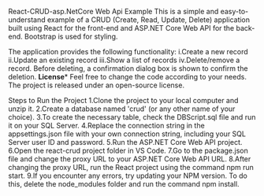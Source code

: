 React-CRUD-asp.NetCore Web Api Example
This is a simple and easy-to-understand example of a CRUD (Create, Read, Update, Delete) application built using React for the front-end and ASP.NET Core Web API for the back-end. Bootstrap is used for styling.

The application provides the following functionality:
i.Create a new record
ii.Update an existing record
iii.Show a list of records
iv.Delete/remove a record. Before deleting, a confirmation dialog box is shown to confirm the deletion.
****License*****
Feel free to change the code according to your needs. 
The project is released under an open-source license.

Steps to Run the Project
1.Clone the project to your local computer and unzip it.
2.Create a database named 'crud' (or any other name of your choice).
3.To create the necessary table, check the DBScript.sql file and run it on your SQL Server.
4.Replace the connection string in the appsettings.json file with your own connection string, including your SQL Server user ID and password.
5.Run the ASP.NET Core Web API project.
6.Open the react-crud project folder in VS Code.
7.Go to the package.json file and change the proxy URL to your ASP.NET Core Web API URL.
8.After changing the proxy URL, run the React project using the command npm run start.
9.If you encounter any errors, try updating your NPM version. To do this, delete the node_modules folder and run the command npm install.
